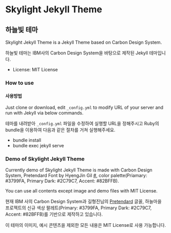 # Skylight Jekyll Theme
## 하늘빛 테마

Skylight Jekyll Theme is a Jekyll Theme based on Carbon Design System.

하늘빛 테마는 IBM사의 Carbon Design System을 바탕으로 제작된 Jekyll 테마입니다.

- License: MIT License

### How to use
#### 사용방법

Just clone or download, edit <code>_config.yml</code> to modify URL of your server and run with Jekyll via below commands.

테마를 내려받아 <code>_config.yml</code> 파일을 수정하여 실행할 URL을 정해주시고 Ruby의 bundle을 이용하여 다음과 같은 절차를 거쳐 실행해주세요.

- bundle install
- bundle exec jekyll serve

### Demo of Skylight Jekyll Theme

Currently demo of Skylight Jekyll Theme is made with Carbon Design System, Pretendard Font by HyengJin Gil [#](https://cactus.tistory.com/306), color palette(Priamary: #3799FA, Primary Dark: #2C79C7, Accent: #82BFFB).

You can use all contents except image and demo files with MIT License.

현재 IBM 사의 Carbon Design System과 길형진님의 [Pretendard](https://cactus.tistory.com/306) 글꼴, 하늘마을 프로젝트의 신규 색상 팔레트(Primary: #3799FA, Primary Dark: #2C79C7, Accent: #82BFFB)를 기반으로 제작하고 있습니다.

이 테마의 이미지, 예시 콘텐츠을 제외한 모든 내용은 MIT License로 사용 가능합니다.
